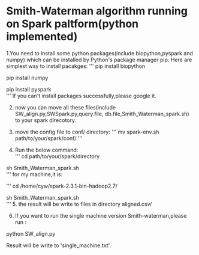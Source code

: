 # Smith-Waterman algorithm running on Spark paltform(python implemented)
1.You need to install some python packages(include biopython,pyspark and numpy)
which can be installed by Python's package manager pip.
Here are simplest way to install pacakges:
'''
pip install biopython  

pip install numpy   

pip install pyspark  
'''
If you can't install packages successfully,please google it.

2. now you can move all these files(include SW_align.py,SWSpark.py,query.file,
db.file,Smith_Waterman_spark.sh) to your spark direcotory.

3. move the config file to conf/ directory:
'''
 mv spark-env.sh path/to/your/spark/conf/
'''
4. Run the below command:  
'''
cd path/to/your/spark/directory  

sh Smith_Waterman_spark.sh  
'''
for my machine,it is:  

'''
cd /home/cyw/spark-2.3.1-bin-hadoop2.7/  

sh Smith_Waterman_spark.sh  
'''
5. the result will be write to files in directory aligned.csv/

6. If you want to run the single machine version Smith-waterman,please run :  

python SW_align.py  

Result will be write to 'single_machine.txt'.


